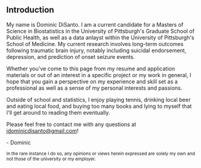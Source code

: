 ## Introduction

My name is Dominic DiSanto. I am a current candidate for a Masters of Science in Biostatistics in the University of Pittsburgh's Graduate School of Public Health, as well as a data anlayst within the University of Pittsburgh's School of Medicine. My current research involves long-term outcomes following traumatic brain injury, notably including suicidal endorsement, depression, and prediction of onset seizure events.

Whether you've come to this page from my resume and application materials or out of an interest in a specific project or my work in general, I hope that you gain a perspective on my experience and skill set as a professional as well as a sense of my personal interests and passions. 


Outside of school and statistics, I enjoy playing tennis, drinking local beer and eating local food, and buying too many books and lying to myself that I'll get around to reading them eventually. 


Please feel free to contact me with any questions at jdominicdisanto@gmail.com! 

\- Dominic


<sub> In the rare instance I do so, any opinions or views herein expressed are solely my own and not those of the university or my employer. </sub>
